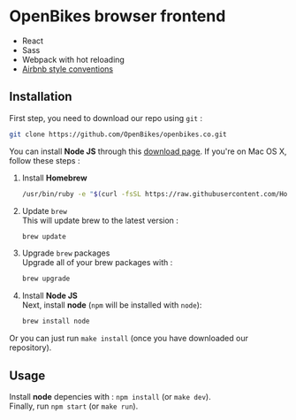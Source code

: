 # OpenBikes browser frontend

- React
- Sass
- Webpack with hot reloading
- [Airbnb style conventions](https://github.com/airbnb/javascript)

## Installation

First step, you need to download our repo using `git` :  
```sh
git clone https://github.com/OpenBikes/openbikes.co.git
```

You can install **Node JS** through this [download page](https://nodejs.org/en/download/).
If you're on Mac OS X, follow these steps :

1. Install **Homebrew**  
    ```sh
    /usr/bin/ruby -e "$(curl -fsSL https://raw.githubusercontent.com/Homebrew/install/master/install)"
    ```
2. Update `brew`  
    This will update brew to the latest version :  
    ```sh
    brew update
    ```
3. Upgrade `brew` packages  
    Upgrade all of your brew packages with :  
    ```sh
    brew upgrade
    ```
4. Install **Node JS**  
    Next, install **node** (`npm` will be installed with `node`):  
    ```sh
    brew install node
    ```

Or you can just run `make install` (once you have downloaded our repository).

## Usage

Install **node** depencies with : `npm install` (or `make dev`).  
Finally, run `npm start` (or `make run`).